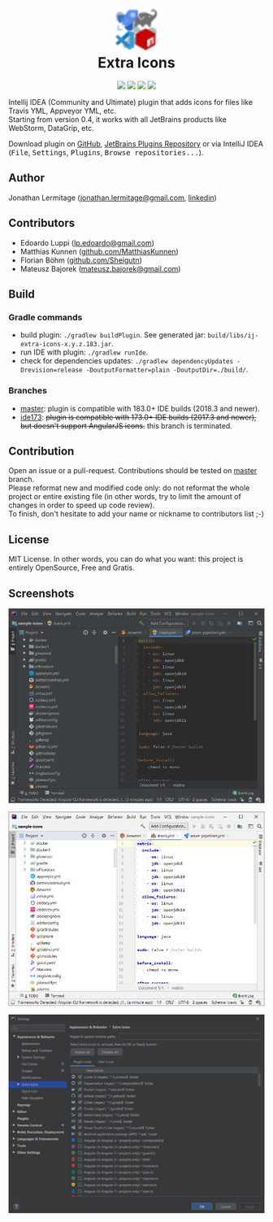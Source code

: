 <h1 align="center">
    <a href="https://travis-ci.org/jonathanlermitage/intellij-extra-icons-plugin">
      <img src="./resources/META-INF/pluginIcon.svg" width="84" height="84" alt="logo"/>
    </a><br/>
    Extra Icons
</h1>

<p align="center">
    <a href="https://travis-ci.org/jonathanlermitage/intellij-extra-icons-plugin"><img src="https://travis-ci.org/jonathanlermitage/intellij-extra-icons-plugin.svg?branch=master"/></a>
    <a href="https://plugins.jetbrains.com/plugin/11058-extra-icons"><img src="https://img.shields.io/jetbrains/plugin/v/11058-extra-icons.svg"/></a>
    <a href="https://plugins.jetbrains.com/plugin/11058-extra-icons"><img src="https://img.shields.io/jetbrains/plugin/d/11058-extra-icons.svg"/></a>
    <a href="https://github.com/jonathanlermitage/intellij-extra-icons-plugin/blob/master/LICENSE.txt"><img src="https://img.shields.io/github/license/jonathanlermitage/intellij-extra-icons-plugin.svg"/></a>
</p>

Intellij IDEA (Community and Ultimate) plugin that adds icons for files like Travis YML, Appveyor YML, etc.  
Starting from version 0.4, it works with all JetBrains products like WebStorm, DataGrip, etc.

Download plugin on [GitHub](https://github.com/jonathanlermitage/intellij-extra-icons-plugin/releases), [JetBrains Plugins Repository](https://plugins.jetbrains.com/plugin/11058-extra-icons) or via IntelliJ IDEA (<kbd>File</kbd>, <kbd>Settings</kbd>, <kbd>Plugins</kbd>, <kbd>Browse repositories...</kbd>).

## Author

Jonathan Lermitage (<jonathan.lermitage@gmail.com>, [linkedin](https://www.linkedin.com/in/jonathan-lermitage-092711142/))

## Contributors

* Edoardo Luppi (<lp.edoardo@gmail.com>)
* Matthias Kunnen ([github.com/MatthiasKunnen](https://github.com/MatthiasKunnen))
* Florian Böhm ([github.com/Sheigutn](https://github.com/Sheigutn))
* Mateusz Bajorek (<mateusz.bajorek@gmail.com>)

## Build

### Gradle commands

* build plugin: `./gradlew buildPlugin`. See generated jar: `build/libs/ij-extra-icons-x.y.z.183.jar`.
* run IDE with plugin: `./gradlew runIde`.
* check for dependencies updates: `./gradlew dependencyUpdates -Drevision=release -DoutputFormatter=plain -DoutputDir=./build/`.

### Branches

* [master](https://github.com/jonathanlermitage/intellij-extra-icons-plugin): plugin is compatible with 183.0+ IDE builds (2018.3 and newer).
* [ide173](https://github.com/jonathanlermitage/intellij-extra-icons-plugin/tree/ide173): ~~plugin is compatible with 173.0+ IDE builds (2017.3 and newer), but doesn't support AngularJS icons.~~ this branch is terminated.

## Contribution

Open an issue or a pull-request. Contributions should be tested on [master](https://github.com/jonathanlermitage/intellij-extra-icons-plugin) branch.  
Please reformat new and modified code only: do not reformat the whole project or entire existing file (in other words, try to limit the amount of changes in order to speed up code review).  
To finish, don't hesitate to add your name or nickname to contributors list ;-)

## License

MIT License. In other words, you can do what you want: this project is entirely OpenSource, Free and Gratis.

## Screenshots

![Dark Screenshot](misc/screenshots/intellijidea-ce_dark.png)

![Screenshot](misc/screenshots/intellijidea-ce.png)

![Config Panel Screenshot](misc/screenshots/config-panel.png)
